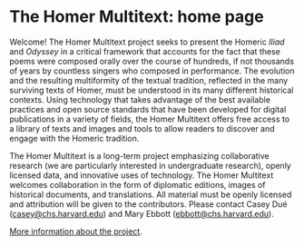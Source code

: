 # The Homer Multitext: home page #


Welcome! The Homer Multitext project seeks to present the Homeric *Iliad* and *Odyssey* in a critical framework that accounts for the fact that these poems were composed orally over the course of hundreds, if not thousands of years by countless singers who composed in performance. The evolution and the resulting multiformity of the textual tradition, reflected in the many surviving texts of Homer, must be understood in its many different historical contexts. Using technology that takes advantage of the best available practices and open source standards that have been developed for digital publications in a variety of fields, the Homer Multitext offers free access to a library of texts and images and tools to allow readers to discover and engage with the Homeric tradition.

The Homer Multitext is a long-term project emphasizing collaborative research (we are particularly interested in undergraduate research), openly licensed data, and innovative uses of technology. The Homer Multitext welcomes collaboration in the form of diplomatic editions, images of historical documents, and translations. All material must be openly licensed and attribution will be given to the contributors. Please contact Casey Dué (casey@chs.harvard.edu) and Mary Ebbott (ebbott@chs.harvard.edu).

[More information about the project](about.html).




[1]: http://homermultitext.github.io/
